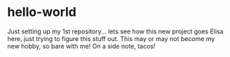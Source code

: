 # hello-world
Just setting up my 1st repository... lets see how this new project goes
Elisa here, just trying to figure this stuff out. This may or may not become my new hobby, so bare with me!
On a side note, tacos!
